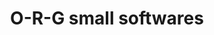 ---
title: O-R-G small softwares
ongoing: true
years: 2018–present
links:
  - shop: https://o-r-g.com/shop
description: >
  an occassional physical and always present digital software shop, O-R-G small softwares publishes screensavers and other softwares by designers and artists, with occasional pop up programming as well.
---
